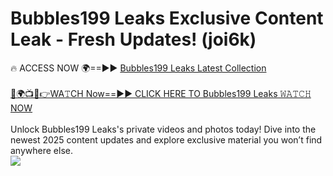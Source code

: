 # Bubbles199 Leaks Exclusive Content Leak - Fresh Updates! (joi6k)

🔥 ACCESS NOW 🌍==►► <a href="https://tinyurl.com/kvy9nzfs" rel="nofollow">Bubbles199 Leaks Latest Collection</a>
<br><br>
[🔴🌍📺📱👉WA𝚃CH Now==►► CLICK HERE TO Bubbles199 Leaks 𝚆𝙰𝚃𝙲𝙷 NOW](https://tinyurl.com/kvy9nzfs)
<br><br>
Unlock Bubbles199 Leaks's private videos and photos today! Dive into the newest 2025 content updates and explore exclusive material you won’t find anywhere else.
<br>
<a href="https://tinyurl.com/kvy9nzfs" rel="nofollow" data-target="animated-image.originalLink"><img src="https://camo.githubusercontent.com/8a4f000d20f83aca3bf7ec5f350d767afa0574a8a352519fd8cfa583a6f93a33/68747470733a2f2f692e696d6775722e636f6d2f644a486b345a712e676966" data-canonical-src="https://i.imgur.com/dJHk4Zq.gif" style="max-width: 100%; display: inline-block;" data-target="animated-image.originalImage"></a>
<br>
